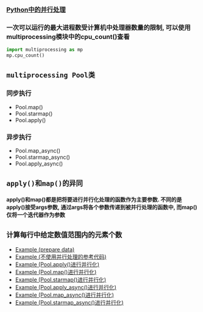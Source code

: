 ### [Python中的并行处理](https://python.freelycode.com/contribution/detail/1364)

### 一次可以运行的最大进程数受计算机中处理器数量的限制, 可以使用multiprocessing模块中的cpu_count()查看
```python
import multiprocessing as mp
mp.cpu_count()
```

## **`multiprocessing Pool类`**
### 同步执行
* Pool.map()
* Pool.starmap()
* Pool.apply()
### 异步执行
* Pool.map_async()
* Pool.starmap_async()
* Pool.apply_async()

## **`apply()和map()的异同`**
#### apply()和map()都是把将要进行并行化处理的函数作为主要参数. 不同的是apply()接受args参数, 通过args将各个参数传递到被并行处理的函数中, 而map()仅将一个迭代器作为参数

## **`计算每行中给定数值范围内的元素个数`**
* [Example (prepare data)](./python_multiprocess.py)
* [Example (不使用并行处理的参考代码)](./python_multiprocess.py)
* [Example (Pool.apply()进行并行化)](./python_multiprocess.py)
* [Example (Pool.map()进行并行化)](./python_multiprocess.py)
* [Example (Pool.starmap()进行并行化)](./python_multiprocess.py)
* [Example (Pool.apply_async()进行并行化)](./python_multiprocess.py)
* [Example (Pool.map_async()进行并行化)](./python_multiprocess.py)
* [Example (Pool.starmap_async()进行并行化)](./python_multiprocess.py)



